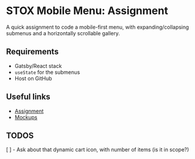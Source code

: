 # STOX Mobile Menu: Assignment

A quick assignment to code a mobile-first menu, with expanding/collapsing submenus and a horizontally scrollable gallery.

## Requirements

* Gatsby/React stack
* `useState` for the submenus
* Host on GitHub

## Useful links

* [Assignment](https://docs.google.com/document/d/1A4VUFvRxvF3RpzMvmvMq0PGgntuOtlF4Jkzt6T5-fIs/edit)
* [Mockups](https://projects.invisionapp.com/share/D8RF5CSAEFV#/screens/356774585_Stox_Menu)

## TODOS

[ ] - Ask about that dynamic cart icon, with number of items (is it in scope?)
